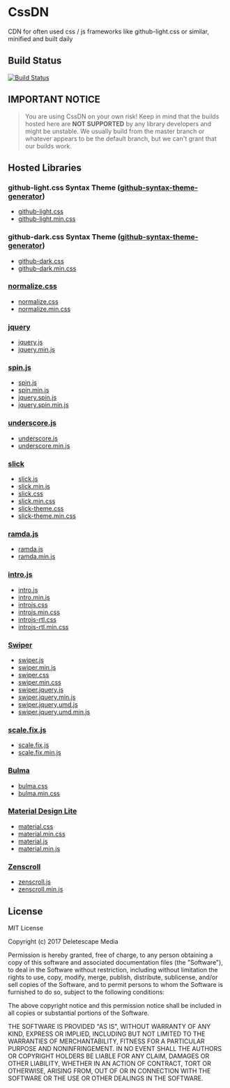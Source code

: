 # CssDN
CDN for often used css / js frameworks like github-light.css or similar, minified and built daily

## Build Status

[![Build Status](https://travis-ci.org/Deletescape-Media/CssDN.svg?branch=master)](https://travis-ci.org/Deletescape-Media/CssDN)

## IMPORTANT NOTICE

> You are using CssDN on your own risk! Keep in mind that the builds hosted here are **NOT SUPPORTED** by any library developers and might be unstable. We usually build from the master branch or whatever appears to be the default branch, but we can't grant that our builds work.

## Hosted Libraries

### github-light.css Syntax Theme ([github-syntax-theme-generator](https://github.com/primer/github-syntax-theme-generator))

* [github-light.css](https://deletescape-media.github.io/CssDN/css/github-light.css)
* [github-light.min.css](https://deletescape-media.github.io/CssDN/css/github-light.min.css)

### github-dark.css  Syntax Theme ([github-syntax-theme-generator](https://github.com/primer/github-syntax-theme-generator))

* [github-dark.css](https://deletescape-media.github.io/CssDN/css/github-dark.css)
* [github-dark.min.css](https://deletescape-media.github.io/CssDN/css/github-dark.min.css)

### [normalize.css](https://github.com/necolas/normalize.css)

* [normalize.css](https://deletescape-media.github.io/CssDN/css/normalize.css)
* [normalize.min.css](https://deletescape-media.github.io/CssDN/css/normalize.min.css)

### [jquery](https://github.com/jquery/jquery)

* [jquery.js](https://deletescape-media.github.io/CssDN/js/jquery.js)
* [jquery.min.js](https://deletescape-media.github.io/CssDN/js/jquery.min.js)

### [spin.js](https://github.com/fgnass/spin.js)

* [spin.js](https://deletescape-media.github.io/CssDN/js/spin.js)
* [spin.min.js](https://deletescape-media.github.io/CssDN/js/spin.min.js)
* [jquery.spin.js](https://deletescape-media.github.io/CssDN/js/jquery.spin.js)
* [jquery.spin.min.js](https://deletescape-media.github.io/CssDN/js/jquery.spin.min.js)

### [underscore.js](https://github.com/jashkenas/underscore)

* [underscore.js](https://deletescape-media.github.io/CssDN/js/underscore.js)
* [underscore.min.js](https://deletescape-media.github.io/CssDN/js/underscore.min.js)

### [slick](https://github.com/kenwheeler/slick)

* [slick.js](https://deletescape-media.github.io/CssDN/js/slick.js)
* [slick.min.js](https://deletescape-media.github.io/CssDN/js/slick.min.js)
* [slick.css](https://deletescape-media.github.io/CssDN/css/slick.css)
* [slick.min.css](https://deletescape-media.github.io/CssDN/css/slick.min.css)
* [slick-theme.css](https://deletescape-media.github.io/CssDN/css/slick-theme.css)
* [slick-theme.min.css](https://deletescape-media.github.io/CssDN/css/slick-theme.min.css)

### [ramda.js](https://github.com/ramda/ramda)

* [ramda.js](https://deletescape-media.github.io/CssDN/js/ramda.js)
* [ramda.min.js](https://deletescape-media.github.io/CssDN/js/ramda.min.js)

### [intro.js](https://github.com/usablica/intro.js)

* [intro.js](https://deletescape-media.github.io/CssDN/js/intro.js)
* [intro.min.js](https://deletescape-media.github.io/CssDN/js/intro.min.js)
* [introjs.css](https://deletescape-media.github.io/CssDN/css/introjs.css)
* [introjs.min.css](https://deletescape-media.github.io/CssDN/css/introjs.min.css)
* [introjs-rtl.css](https://deletescape-media.github.io/CssDN/css/introjs-rtl.css)
* [introjs-rtl.min.css](https://deletescape-media.github.io/CssDN/css/introjs-rtl.min.css)

### [Swiper](https://github.com/nolimits4web/Swiper)

* [swiper.js](https://deletescape-media.github.io/CssDN/js/swiper.js)
* [swiper.min.js](https://deletescape-media.github.io/CssDN/js/swiper.min.js)
* [swiper.css](https://deletescape-media.github.io/CssDN/css/swiper.css)
* [swiper.min.css](https://deletescape-media.github.io/CssDN/css/swiper.min.css)
* [swiper.jquery.js](https://deletescape-media.github.io/CssDN/js/swiper.jquery.js)
* [swiper.jquery.min.js](https://deletescape-media.github.io/CssDN/js/swiper.jquery.min.js)
* [swiper.jquery.umd.js](https://deletescape-media.github.io/CssDN/js/swiper.jquery.umd.js)
* [swiper.jquery.umd.min.js](https://deletescape-media.github.io/CssDN/js/swiper.jquery.umd.min.js)

### [scale.fix.js](https://github.com/Deletescape-Media/CssDN/blob/master/libs/scale.fix.js)

* [scale.fix.js](https://deletescape-media.github.io/CssDN/js/scale.fix.js)
* [scale.fix.min.js](https://deletescape-media.github.io/CssDN/js/scale.fix.min.js)

### [Bulma](https://github.com/jgthms/bulma)

* [bulma.css](https://deletescape-media.github.io/CssDN/css/bulma.css)
* [bulma.min.css](https://deletescape-media.github.io/CssDN/css/bulma.min.css)

### [Material Design Lite](https://github.com/google/material-design-lite)

* [material.css](https://deletescape-media.github.io/CssDN/css/material.css)
* [material.min.css](https://deletescape-media.github.io/CssDN/css/material.min.css)
* [material.js](https://deletescape-media.github.io/CssDN/js/material.js)
* [material.min.js](https://deletescape-media.github.io/CssDN/js/material.min.js)

### [Zenscroll](https://github.com/zengabor/zenscroll)

* [zenscroll.js](https://deletescape-media.github.io/CssDN/js/zenscroll.js)
* [zenscroll.min.js](https://deletescape-media.github.io/CssDN/js/zenscroll.min.js)

## License

MIT License

Copyright (c) 2017 Deletescape Media

Permission is hereby granted, free of charge, to any person obtaining a copy
of this software and associated documentation files (the "Software"), to deal
in the Software without restriction, including without limitation the rights
to use, copy, modify, merge, publish, distribute, sublicense, and/or sell
copies of the Software, and to permit persons to whom the Software is
furnished to do so, subject to the following conditions:

The above copyright notice and this permission notice shall be included in all
copies or substantial portions of the Software.

THE SOFTWARE IS PROVIDED "AS IS", WITHOUT WARRANTY OF ANY KIND, EXPRESS OR
IMPLIED, INCLUDING BUT NOT LIMITED TO THE WARRANTIES OF MERCHANTABILITY,
FITNESS FOR A PARTICULAR PURPOSE AND NONINFRINGEMENT. IN NO EVENT SHALL THE
AUTHORS OR COPYRIGHT HOLDERS BE LIABLE FOR ANY CLAIM, DAMAGES OR OTHER
LIABILITY, WHETHER IN AN ACTION OF CONTRACT, TORT OR OTHERWISE, ARISING FROM,
OUT OF OR IN CONNECTION WITH THE SOFTWARE OR THE USE OR OTHER DEALINGS IN THE
SOFTWARE.

